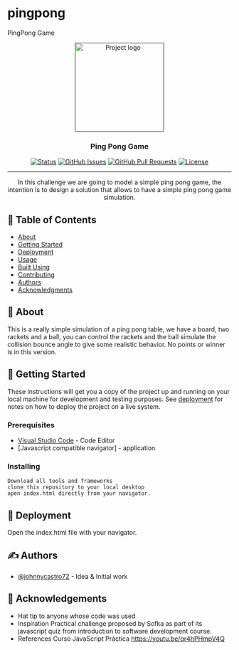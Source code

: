 # pingpong
PingPong Game

<p align="center">
  <a href="" rel="noopener">
 <img width=200px height=200px src="https://cdn4.vectorstock.com/i/1000x1000/38/38/ping-pong-logo-vector-14953838.jpg" alt="Project logo"></a>
</p>

<h3 align="center">Ping Pong Game</h3>

<div align="center">

[![Status](https://img.shields.io/badge/status-active-success.svg)]()
[![GitHub Issues](https://img.shields.io/github/issues/kylelobo/The-Documentation-Compendium.svg)](https://github.com/johnnycastro72/pingpong/issues)
[![GitHub Pull Requests](https://img.shields.io/github/issues-pr/kylelobo/The-Documentation-Compendium.svg)](https://github.com/kylelobo/The-Documentation-Compendium/pulls)
[![License](https://img.shields.io/badge/license-MIT-blue.svg)](/LICENSE)

</div>

---

<p align="center"> In this challenge we are going to model a simple ping pong game, the intention is to design a solution that allows to have a simple ping pong game simulation.
    <br> 
</p>

## 📝 Table of Contents

- [About](#about)
- [Getting Started](#getting_started)
- [Deployment](#deployment)
- [Usage](#usage)
- [Built Using](#built_using)
- [Contributing](../CONTRIBUTING.md)
- [Authors](#authors)
- [Acknowledgments](#acknowledgement)

## 🧐 About <a name = "about"></a>

This is a really simple simulation of a ping pong table, we have a board, two rackets and a ball, you can control the rackets and the ball simulate the collision bounce angle to give some realistic behavior. No points or winner is in this version.

## 🏁 Getting Started <a name = "getting_started"></a>

These instructions will get you a copy of the project up and running on your local machine for development and testing purposes. See [deployment](#deployment) for notes on how to deploy the project on a live system.

### Prerequisites

- [Visual Studio Code](https://code.visualstudio.com/) - Code Editor
- [Javascript compatible navigator] - application

### Installing

```
Download all tools and frameworks
clone this repository to your local desktop
open index.html directly from your navigator.
```

## 🚀 Deployment <a name = "deployment"></a>

Open the index.html file with your navigator.

## ✍️ Authors <a name = "authors"></a>

- [@johnnycastro72](https://github.com/johnnycastro72) - Idea & Initial work

## 🎉 Acknowledgements <a name = "acknowledgement"></a>

- Hat tip to anyone whose code was used
- Inspiration
  Practical challenge proposed by Sofka as part of its javascript quiz from introduction to software development course.
- References
  Curso JavaScript Práctica https://youtu.be/qr4hPHmpV4Q
